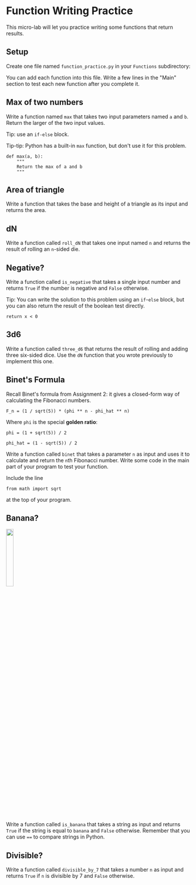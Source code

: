 # Function Writing Practice

This micro-lab will let you practice writing some functions that return results.

## Setup

Create one file named `function_practice.py` in your `Functions` subdirectory:

You can add each function into this file. Write a few lines in the "Main" section to test each new function after you complete it.

## Max of two numbers

Write a function named `max` that takes two input parameters named `a` and `b`. Return the larger of the two input values.

Tip: use an `if-else` block.

Tip-tip: Python has a built-in `max` function, but don't use it for this problem.

```
def max(a, b):
    """
    Return the max of a and b
    """

```

## Area of triangle

Write a function that takes the base and height of a triangle as its input and returns the area.


## dN

Write a function called `roll_dN` that takes one input named `n` and returns the result of rolling an `n`-sided die.


## Negative?

Write a function called `is_negative` that takes a single input number and returns `True` if the number is negative and `False` otherwise.

Tip: You can write the solution to this problem using an `if`-`else` block, but you can also return the result of the boolean test directly.

```
return x < 0
```

## 3d6

Write a function called `three_d6` that returns the result of rolling and adding three six-sided dice. Use the `dN` function that you wrote previously 
to implement this one.


## Binet's Formula
Recall Binet's formula from Assignment 2: it gives a closed-form way of calculating the Fibonacci numbers.

```
F_n = (1 / sqrt(5)) * (phi ** n - phi_hat ** n)
```

Where `phi` is the special **golden ratio**:

```
phi = (1 + sqrt(5)) / 2

phi_hat = (1 - sqrt(5)) / 2
```

Write a function called `binet` that takes a parameter `n` as input and uses it to calculate and return the `n`th Fibonacci number. Write 
some code in the main part of your program to test your function.

Include the line

```
from math import sqrt
```

at the top of your program.

## Banana?

<img src="https://m.media-amazon.com/images/M/MV5BMzMwYjc1N2MtY2U2Ny00MTc3LTk1YWQtYzE3NmM5NWQ2YzkyXkEyXkFqcGdeQXVyMzAzODY0NzE@._V1_.jpg" width="20%" />

Write a function called `is_banana` that takes a string as input and returns `True` if the string is equal to `banana` and `False` otherwise. Remember that you can use `==` to compare strings in Python.


## Divisible?

Write a function called `divisible_by_7` that takes a number `n` as input and returns `True` if `n` is divisible by 7 and `False` otherwise.
